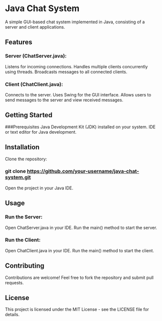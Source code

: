 # Java Chat System
A simple GUI-based chat system implemented in Java, consisting of a server and client applications.

## Features
### Server (ChatServer.java):

Listens for incoming connections.
Handles multiple clients concurrently using threads.
Broadcasts messages to all connected clients.
### Client (ChatClient.java):

Connects to the server.
Uses Swing for the GUI interface.
Allows users to send messages to the server and view received messages.
## Getting Started
###Prerequisites
Java Development Kit (JDK) installed on your system.
IDE or text editor for Java development.
## Installation
Clone the repository:
### git clone https://github.com/your-username/java-chat-system.git
Open the project in your Java IDE.
## Usage
### Run the Server:

Open ChatServer.java in your IDE.
Run the main() method to start the server.
### Run the Client:

Open ChatClient.java in your IDE.
Run the main() method to start the client.

## Contributing
Contributions are welcome! Feel free to fork the repository and submit pull requests.

## License
This project is licensed under the MIT License - see the LICENSE file for details.
